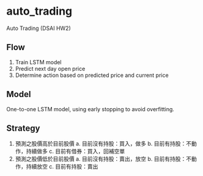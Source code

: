 # auto_trading
Auto Trading (DSAI HW2)

## Flow
1. Train LSTM model
2. Predict next day open price
3. Determine action based on predicted price and current price

## Model
One-to-one LSTM model, using early stopping to avoid overfitting.

## Strategy
1. 預測之股價高於目前股價
      a. 目前沒有持股：買入，做多
      b. 目前有持股：不動作，持續做多
      c. 目前有借券：買入，回補空單 
2. 預測之股價低於目前股價
      a. 目前沒有持股：賣出，放空
      b. 目前有持股：不動作，持續放空
      c. 目前有持股：賣出
